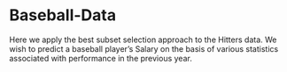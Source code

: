 # Baseball-Data

Here we apply the best subset selection approach to the Hitters data. We wish to predict a baseball player’s Salary on the basis of various statistics associated with performance in the previous year.
